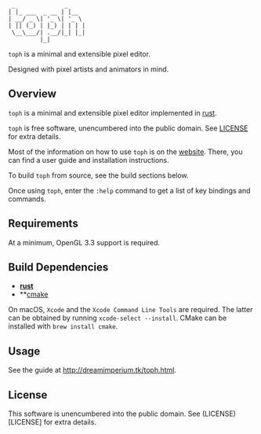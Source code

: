 ```
 _              _
| |_ ___  _ __ | |__
| __/ _ \| '_ \| '_ \
| || (_) | |_) | | | |
 \__\___/| .__/|_| |_|
         |_|
```

`toph` is a minimal and extensible pixel editor.

Designed with pixel artists and animators in mind.


## Overview

`toph` is a minimal and extensible pixel editor implemented in [rust](https://github.com/rust-lang/rust).

`toph` is free software, unencumbered into the public domain. See [LICENSE](LICENSE) for extra details.

Most of the information on how to use `toph` is on the [website](http://dreamimperium.tk/toph.html).
There, you can find a user guide and installation instructions.

To build `toph` from source, see the build sections below.

Once using `toph`, enter the `:help` command to get a list of key bindings and commands.


## Requirements

At a minimum, OpenGL 3.3 support is required.

## Build Dependencies

- **[rust](https://www.rust-lang.org/tools/install)**
- **[cmake](https://cmake.org/download/)

On macOS, `Xcode` and the `Xcode Command Line Tools` are required.
The latter can be obtained by running `xcode-select --install`.
CMake can be installed with `brew install cmake`.

## Usage

See the guide at http://dreamimperium.tk/toph.html.

## License

This software is unencumbered into the public domain.
See (LICENSE)[LICENSE] for extra details.

